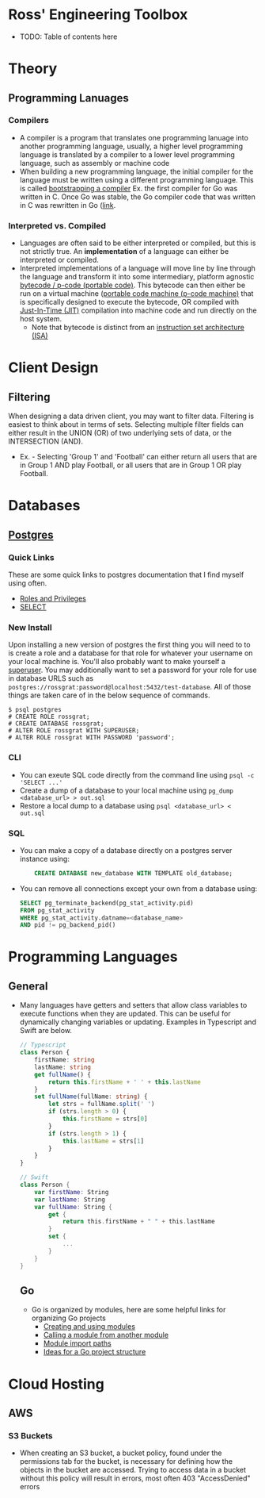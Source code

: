 # Ross' Engineering Toolbox

- TODO: Table of contents here

# Theory

## Programming Lanuages
### Compilers
- A compiler is a program that translates one programming lanuage into another programming language, usually, a higher level programming language is translated by a compiler to a lower level programming language, such as assembly or machine code
- When building a new programming language, the initial compiler for the language must be written using a different programming language. This is called [bootstrapping a compiler](https://en.wikipedia.org/wiki/Bootstrapping_(compilers)) Ex. the first compiler for Go was written in C. Once Go was stable, the Go compiler code that was written in C was rewritten in Go ([link](https://github.com/golang/go/tree/master/src/cmd/compile).

### Interpreted vs. Compiled
- Languages are often said to be either interpreted or compiled, but this is not strictly true. An **implementation** of a language can either be interpreted or compiled.
- Interpreted implementations of a language will move line by line through the language and transform it into some intermediary, platform agnostic [bytecode / p-code (portable code)](https://en.wikipedia.org/wiki/Bytecode). This bytecode can then either be run on a virtual machine ([portable code machine (p-code machine)](https://en.wikipedia.org/wiki/P-code_machine) that is specifically designed to execute the bytecode, OR compiled with [Just-In-Time (JIT)](https://en.wikipedia.org/wiki/Just-in-time_compilation) compilation into machine code and run directly on the host system.
  - Note that bytecode is distinct from an [instruction set architecture (ISA)](https://en.wikipedia.org/wiki/Instruction_set_architecture)

# Client Design
## Filtering
When designing a data driven client, you may want to filter data. Filtering is easiest to think about in terms of sets. Selecting multiple filter fields can either result in the UNION (OR) of two underlying sets of data, or the INTERSECTION (AND).
  - Ex. - Selecting 'Group 1' and 'Football' can either return all users that are in Group 1 AND play Football, or all users that are in Group 1 OR play Football.

# Databases

## [Postgres](https://www.postgresql.org/docs/current/index.html)
### Quick Links
These are some quick links to postgres documentation that I find myself using often.
- [Roles and Privileges](https://www.postgresql.org/docs/17/sql-grant.html)
- [SELECT](https://www.postgresql.org/docs/17/sql-select.html)

### New Install
Upon installing a new version of postgres the first thing you will need to to is create a role and a database for that role for whatever your username on your local machine is. You'll also probably want to make yourself a [superuser](https://www.postgresql.org/docs/current/role-attributes.html). You may additionally want to set a password for your role for use in database URLS such as `postgres://rossgrat:password@localhost:5432/test-database`. All of those things are taken care of in the below sequence of commands.
```
$ psql postgres
# CREATE ROLE rossgrat;
# CREATE DATABASE rossgrat;
# ALTER ROLE rossgrat WITH SUPERUSER;
# ALTER ROLE rossgrat WITH PASSWORD 'password';
```

### CLI
- You can exeute SQL code directly from the command line using `psql -c 'SELECT ...'`
- Create a dump of a database to your local machine using `pg_dump <database_url> > out.sql`
- Restore a local dump to a database using `psql <database_url> < out.sql`

### SQL
- You can make a copy of a database directly on a postgres server instance using:
    ```sql
        CREATE DATABASE new_database WITH TEMPLATE old_database;
    ```
- You can remove all connections except your own from a database using:
    ```sql
    SELECT pg_terminate_backend(pg_stat_activity.pid)
    FROM pg_stat_activity
    WHERE pg_stat_activity.datname=<database_name>
    AND pid != pg_backend_pid()
    ```

# Programming Languages

## General
- Many languages have getters and setters that allow class variables to execute functions when they are updated. This can be useful for dynamically changing variables or updating. Examples in Typescript and Swift are below.
    ```typescript
    // Typescript
    class Person {
        firstName: string
        lastName: string
        get fullName() {
            return this.firstName + ' ' + this.lastName
        }
        set fullName(fullName: string) {
            let strs = fullName.split(' ')
            if (strs.length > 0) {
                this.firstName = strs[0]
            }
            if (strs.length > 1) {
                this.lastName = strs[1]
            }
        }
    }
    ```
    ```swift
    // Swift
    class Person {
        var firstName: String
        var lastName: String
        var fullName: String {
            get {
                return this.firstName + " " + this.lastName
            }
            set {
                ...
            }
        }
    }
    ```

  ## Go
  - Go is organized by modules, here are some helpful links for organizing Go projects
      - [Creating and using modules](https://go.dev/blog/using-go-modules)
      - [Calling a module from another module](https://go.dev/doc/tutorial/call-module-code)
      - [Module import paths](https://pkg.go.dev/cmd/go#hdr-Remote_import_paths)
      - [Ideas for a Go project structure](https://eli.thegreenplace.net/2019/simple-go-project-layout-with-modules/)

# Cloud Hosting

## AWS

### S3 Buckets
- When creating an S3 bucket, a bucket policy, found under the permissions tab for the bucket, is necessary for defining how the objects in the bucket are accessed. Trying to access data in a bucket without this policy will result in errors, most often 403 "AccessDenied" errors
